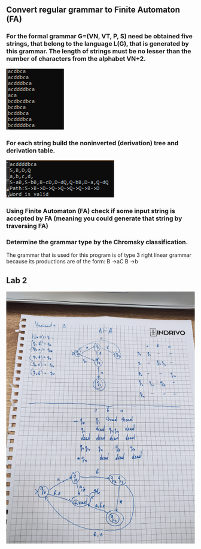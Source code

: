 <h2>Convert regular grammar to Finite Automaton (FA)</h2>

<h3>For the formal grammar G=(VN, VT, P, S) need be obtained five strings, that belong to the language L(G), that is generated by this grammar. The length of strings must be no lesser than the number of characters from the alphabet VN+2.  </h3>
<img src="https://github.com/UrsuNicolae/LFPCLabs/blob/master/Lab1LFPC/Screenshot%202021-02-17%20235047.png"/>
<h3>For each string build the noninverted (derivation) tree and derivation table.</h3>
<img src="https://github.com/UrsuNicolae/LFPCLabs/blob/master/Lab1LFPC/Screenshot%202021-02-17%20235809.png"/>
<h3>Using Finite Automaton (FA) check if some input string is accepted by FA  (meaning you could generate that string by traversing FA) </h3>
<h3>Determine the grammar type by the Chromsky classification.</h3>
The grammar that is used for this program is of type 3 right linear grammar  because its productions are of the form: 
B ->aC  
B ->b 
<h2>Lab 2</h2>
<img src="https://github.com/UrsuNicolae/LFPCLabs/blob/master/Lab2/lab2Poin1.jpg"/>
